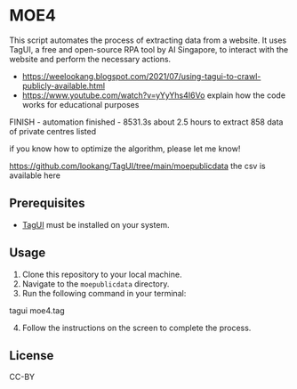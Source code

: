 # MOE4

This script automates the process of extracting data from a website. It uses TagUI, a free and open-source RPA tool by AI Singapore, to interact with the website and perform the necessary actions.
- https://weelookang.blogspot.com/2021/07/using-tagui-to-crawl-publicly-available.html
- https://www.youtube.com/watch?v=yYyYhs4I6Vo explain how the code works for educational purposes

FINISH - automation finished - 8531.3s
about 2.5 hours to extract 858 data of private centres listed

if you know how to optimize the algorithm, please let me know!

https://github.com/lookang/TagUI/tree/main/moepublicdata the csv is available here

## Prerequisites

- [TagUI](https://tagui.readthedocs.io/en/latest/setup.html) must be installed on your system.

## Usage

1. Clone this repository to your local machine.
2. Navigate to the `moepublicdata` directory.
3. Run the following command in your terminal:


tagui moe4.tag


4. Follow the instructions on the screen to complete the process.

## License
CC-BY



